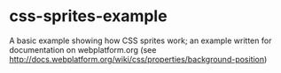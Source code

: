 css-sprites-example
===================

A basic example showing how CSS sprites work; an example written for documentation on webplatform.org (see http://docs.webplatform.org/wiki/css/properties/background-position)